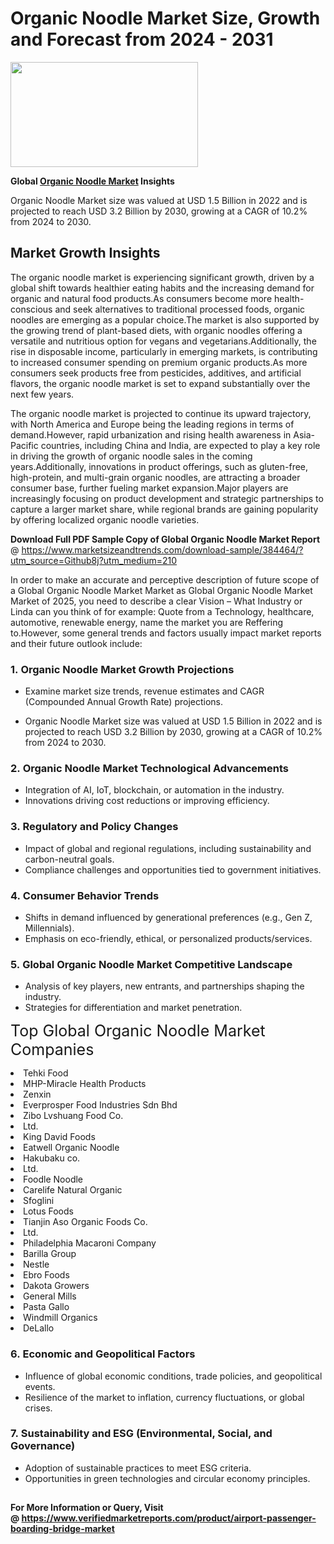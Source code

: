 <H1>Organic Noodle Market Size, Growth and Forecast from 2024 - 2031</H1><img class="aligncenter size-medium wp-image-584254" src="https://thirdeyenews.in/wp-content/uploads/2024/09/Global-Market-Research-300x168.jpeg" alt="" width="300" height="168" /><p><strong>Global&nbsp;<a href="https://www.marketsizeandtrends.com/download-sample/384464/?utm_source=Github8j?utm_medium=210">Organic Noodle Market</a> Insights</strong></p><p>Organic Noodle Market size was valued at USD 1.5 Billion in 2022 and is projected to reach USD 3.2 Billion by 2030, growing at a CAGR of 10.2% from 2024 to 2030.</p><p><h2>Market Growth Insights</h2> <p>The organic noodle market is experiencing significant growth, driven by a global shift towards healthier eating habits and the increasing demand for organic and natural food products.As consumers become more health-conscious and seek alternatives to traditional processed foods, organic noodles are emerging as a popular choice.The market is also supported by the growing trend of plant-based diets, with organic noodles offering a versatile and nutritious option for vegans and vegetarians.Additionally, the rise in disposable income, particularly in emerging markets, is contributing to increased consumer spending on premium organic products.As more consumers seek products free from pesticides, additives, and artificial flavors, the organic noodle market is set to expand substantially over the next few years.</p> <p>The organic noodle market is projected to continue its upward trajectory, with North America and Europe being the leading regions in terms of demand.However, rapid urbanization and rising health awareness in Asia-Pacific countries, including China and India, are expected to play a key role in driving the growth of organic noodle sales in the coming years.Additionally, innovations in product offerings, such as gluten-free, high-protein, and multi-grain organic noodles, are attracting a broader consumer base, further fueling market expansion.Major players are increasingly focusing on product development and strategic partnerships to capture a larger market share, while regional brands are gaining popularity by offering localized organic noodle varieties.<p><span class=""><strong>Download Full PDF Sample Copy of Global Organic Noodle Market Report</strong> @ <a href="https://www.marketsizeandtrends.com/download-sample/384464/?utm_source=Github8j?utm_medium=210" target="_blank">https://www.marketsizeandtrends.com/download-sample/384464/?utm_source=Github8j?utm_medium=210</a></span></p><p>In order to make an accurate and perceptive description of future scope of a Global&nbsp;Organic Noodle Market Market as Global&nbsp;Organic Noodle Market Market of 2025, you need to describe a clear Vision &ndash; What Industry or Linda can you think of for example: Quote from a Technology, healthcare, automotive, renewable energy, name the market you are Reffering to.However, some general trends and factors usually impact market reports and their future outlook include:</p><h3>1.&nbsp;<strong>Organic Noodle Market Growth Projections</strong></h3><ul><li>Examine market size trends, revenue estimates and CAGR (Compounded Annual Growth Rate) projections.</li><li><p>Organic Noodle Market size was valued at USD 1.5 Billion in 2022 and is projected to reach USD 3.2 Billion by 2030, growing at a CAGR of 10.2% from 2024 to 2030.</p></li></ul><h3>2.&nbsp;<strong>Organic Noodle Market Technological Advancements</strong></h3><ul><li>Integration of AI, IoT, blockchain, or automation in the industry.</li><li>Innovations driving cost reductions or improving efficiency.</li></ul><h3>3.&nbsp;<strong>Regulatory and Policy Changes</strong></h3><ul><li>Impact of global and regional regulations, including sustainability and carbon-neutral goals.</li><li>Compliance challenges and opportunities tied to government initiatives.</li></ul><h3>4.&nbsp;<strong>Consumer Behavior Trends</strong></h3><ul><li>Shifts in demand influenced by generational preferences (e.g., Gen Z, Millennials).</li><li>Emphasis on eco-friendly, ethical, or personalized products/services.</li></ul><h3>5.&nbsp;<strong>Global Organic Noodle Market Competitive Landscape</strong></h3><ul><li>Analysis of key players, new entrants, and partnerships shaping the industry.</li><li>Strategies for differentiation and market penetration.</li></ul><p data-pm-slice="1 1 []"><span style="color: inherit; font-family: inherit; font-size: 25px;">Top Global Organic Noodle Market Companies</span></p><div class="" data-test-id=""><p><li>Tehki Food</li><li> MHP-Miracle Health Products</li><li> Zenxin</li><li> Everprosper Food Industries Sdn Bhd</li><li> Zibo Lvshuang Food Co.</li><li> Ltd.</li><li> King David Foods</li><li> Eatwell Organic Noodle</li><li> Hakubaku co.</li><li>Ltd.</li><li> Foodle Noodle</li><li> Carelife Natural Organic</li><li> Sfoglini</li><li> Lotus Foods</li><li> Tianjin Aso Organic Foods Co.</li><li> Ltd.</li><li> Philadelphia Macaroni Company</li><li> Barilla Group</li><li> Nestle</li><li> Ebro Foods</li><li> Dakota Growers</li><li> General Mills</li><li> Pasta Gallo</li><li> Windmill Organics</li><li> DeLallo</li></p></div><h3>6.&nbsp;<strong>Economic and Geopolitical Factors</strong></h3><ul><li>Influence of global economic conditions, trade policies, and geopolitical events.</li><li>Resilience of the market to inflation, currency fluctuations, or global crises.</li></ul><h3>7.&nbsp;<strong>Sustainability and ESG (Environmental, Social, and Governance)</strong></h3><ul><li>Adoption of sustainable practices to meet ESG criteria.</li><li>Opportunities in green technologies and circular economy principles.</li></ul><h2><strong style="font-size: 14px;">For More Information or Query, Visit @&nbsp;</strong><a style="background-color: #ffffff; font-size: 14px;" href="https://www.marketsizeandtrends.com/report/organic-noodle-market/" target="_blank">https://www.verifiedmarketreports.com/product/airport-passenger-boarding-bridge-market</a></h2>